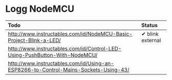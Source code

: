 # Logg NodeMCU

| Todo | Status | 
| :--- | :---  |
| http://www.instructables.com/id/NodeMCU-Basic-Project-Blink-a-LED/ | &#10004; blink external  |
| http://www.instructables.com/id/Control-LED-Using-PushButton-With-NodeMCU/ | |
| http://www.instructables.com/id/Using-an-ESP8266-to-Control-Mains-Sockets-Using-43/ | | 
